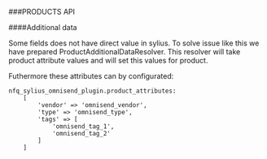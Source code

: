 ###PRODUCTS API


####Additional data

Some fields does not have direct value in sylius. To solve issue like this we have prepared ProductAdditionalDataResolver.
This resolver will take product attribute values and will set this values for product.

Futhermore these attributes can by configurated:

```
nfq_sylius_omnisend_plugin.product_attributes: 
    [
        'vendor' => 'omnisend_vendor',
        'type' => 'omnisend_type',
        'tags' => [
            'omnisend_tag_1',
            'omnisend_tag_2'
        ]
    ]
```
